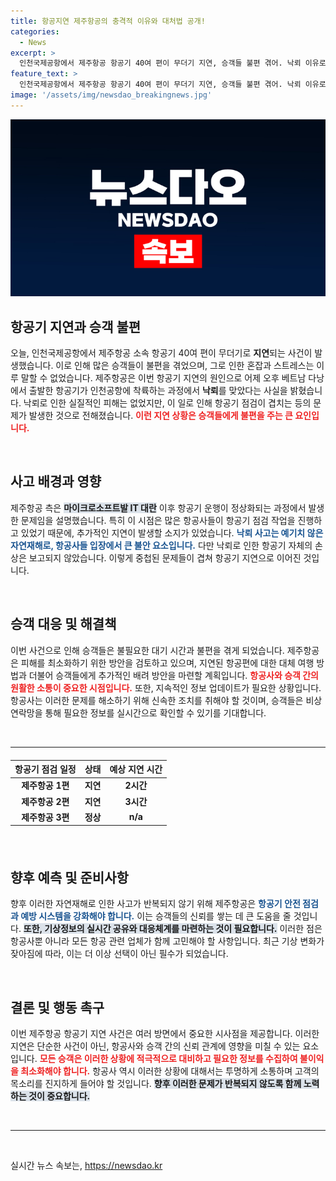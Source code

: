 ```yaml
---
title: 항공지연 제주항공의 충격적 이유와 대처법 공개!
categories:
  - News
excerpt: >
  인천국제공항에서 제주항공 항공기 40여 편이 무더기 지연, 승객들 불편 겪어. 낙뢰 이유로 항공기 점검과 IT 대란이 겹쳐 혼잡 발생!
feature_text: >
  인천국제공항에서 제주항공 항공기 40여 편이 무더기 지연, 승객들 불편 겪어. 낙뢰 이유로 항공기 점검과 IT 대란이 겹쳐 혼잡 발생!
image: '/assets/img/newsdao_breakingnews.jpg'
---
```


<p><img src="/assets/img/newsdao_breakingnews.jpg" alt="cryptoinkorea 속보" /></p>

<h2 data-ke-size="size26">항공기 지연과 승객 불편</h2>

<p data-ke-size="size16">오늘, 인천국제공항에서 제주항공 소속 항공기 40여 편이 무더기로 <b>지연</b>되는 사건이 발생했습니다. 이로 인해 많은 승객들이 불편을 겪었으며, 그로 인한 혼잡과 스트레스는 이루 말할 수 없었습니다. 제주항공은 이번 항공기 지연의 원인으로 어제 오후 베트남 다낭에서 출발한 항공기가 인천공항에 착륙하는 과정에서 <b>낙뢰</b>를 맞았다는 사실을 밝혔습니다. 낙뢰로 인한 실질적인 피해는 없었지만, 이 일로 인해 항공기 점검이 겹치는 등의 문제가 발생한 것으로 전해졌습니다. <b><span style="color: #ee2323;">이런 지연 상황은 승객들에게 불편을 주는 큰 요인입니다.</span></b></p>

<p data-ke-size="size16">&nbsp;</p>

<h2 data-ke-size="size26">사고 배경과 영향</h2>

<p data-ke-size="size16">제주항공 측은 <b><span style="background-color: #21538527;">마이크로소프트발 IT 대란</span></b> 이후 항공기 운행이 정상화되는 과정에서 발생한 문제임을 설명했습니다. 특히 이 시점은 많은 항공사들이 항공기 점검 작업을 진행하고 있었기 때문에, 추가적인 지연이 발생할 소지가 있었습니다. <b><span style="color: #1a5490;">낙뢰 사고는 예기치 않은 자연재해로, 항공사들 입장에서 큰 불안 요소입니다.</span></b> 다만 낙뢰로 인한 항공기 자체의 손상은 보고되지 않았습니다. 이렇게 중첩된 문제들이 겹쳐 항공기 지연으로 이어진 것입니다.</p>

<p data-ke-size="size16">&nbsp;</p>

<h2 data-ke-size="size26">승객 대응 및 해결책</h2>

<p data-ke-size="size16">이번 사건으로 인해 승객들은 불필요한 대기 시간과 불편을 겪게 되었습니다. 제주항공은 피해를 최소화하기 위한 방안을 검토하고 있으며, 지연된 항공편에 대한 대체 여행 방법과 더불어 승객들에게 추가적인 배려 방안을 마련할 계획입니다. <b><span style="color: #ee2323;">항공사와 승객 간의 원활한 소통이 중요한 시점입니다.</span></b> 또한, 지속적인 정보 업데이트가 필요한 상황입니다. 항공사는 이러한 문제를 해소하기 위해 신속한 조치를 취해야 할 것이며, 승객들은 비상연락망을 통해 필요한 정보를 실시간으로 확인할 수 있기를 기대합니다.</p>

<p data-ke-size="size16">&nbsp;</p>

<hr>

<table style="width: 100%; margin: 20px auto; border-collapse: collapse;">
    <thead>
        <tr>
            <th style="text-align: center;"><b>항공기 점검 일정</b></th>
            <th style="text-align: center;"><b>상태</b></th>
            <th style="text-align: center;"><b>예상 지연 시간</b></th>
        </tr>
    </thead>
    <tbody>
        <tr>
            <td style="text-align: center; height: 17px;"><b>제주항공 1편</b></td>
            <td style="text-align: center; height: 17px;"><b>지연</b></td>
            <td style="text-align: center; height: 17px;"><b>2시간</b></td>
        </tr>
        <tr>
            <td style="text-align: center; height: 17px;"><b>제주항공 2편</b></td>
            <td style="text-align: center; height: 17px;"><b>지연</b></td>
            <td style="text-align: center; height: 17px;"><b>3시간</b></td>
        </tr>
        <tr>
            <td style="text-align: center; height: 17px;"><b>제주항공 3편</b></td>
            <td style="text-align: center; height: 17px;"><b>정상</b></td>
            <td style="text-align: center; height: 17px;"><b>n/a</b></td>
        </tr>
    </tbody>
</table>

<p data-ke-size="size16">&nbsp;</p>

<h2 data-ke-size="size26">향후 예측 및 준비사항</h2>

<p data-ke-size="size16">향후 이러한 자연재해로 인한 사고가 반복되지 않기 위해 제주항공은 <b><span style="color: #1a5490;">항공기 안전 점검과 예방 시스템을 강화해야 합니다.</span></b> 이는 승객들의 신뢰를 쌓는 데 큰 도움을 줄 것입니다. <b><span style="background-color: #21538527;">또한, 기상정보의 실시간 공유와 대응체계를 마련하는 것이 필요합니다.</span></b> 이러한 점은 항공사뿐 아니라 모든 항공 관련 업체가 함께 고민해야 할 사항입니다. 최근 기상 변화가 잦아짐에 따라, 이는 더 이상 선택이 아닌 필수가 되었습니다.</p>

<p data-ke-size="size16">&nbsp;</p>

<h2 data-ke-size="size26">결론 및 행동 촉구</h2>

<p data-ke-size="size16">이번 제주항공 항공기 지연 사건은 여러 방면에서 중요한 시사점을 제공합니다. 이러한 지연은 단순한 사건이 아닌, 항공사와 승객 간의 신뢰 관계에 영향을 미칠 수 있는 요소입니다. <b><span style="color: #ee2323;">모든 승객은 이러한 상황에 적극적으로 대비하고 필요한 정보를 수집하여 불이익을 최소화해야 합니다.</span></b> 항공사 역시 이러한 상황에 대해서는 투명하게 소통하며 고객의 목소리를 진지하게 들어야 할 것입니다. <b><span style="background-color: #21538527;">향후 이러한 문제가 반복되지 않도록 함께 노력하는 것이 중요합니다.</span></b></p>

<p data-ke-size="size16">&nbsp;</p>

<hr>

<p data-ke-size="size16">&nbsp;</p>
실시간 뉴스 속보는, <a href="https://newsdao.kr" rel="dofollow">https://newsdao.kr</a>


